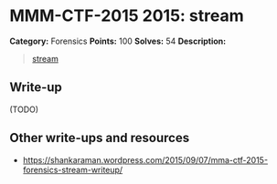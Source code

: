 # MMM-CTF-2015 2015: stream

**Category:** Forensics
**Points:** 100
**Solves:** 54
**Description:**

> [stream](stream-ae909d8550c45e47b3c888c3c35ce5a6699de5390968e91b53a718d73c237718)
>

## Write-up

(TODO)

## Other write-ups and resources

* <https://shankaraman.wordpress.com/2015/09/07/mma-ctf-2015-forensics-stream-writeup/>
